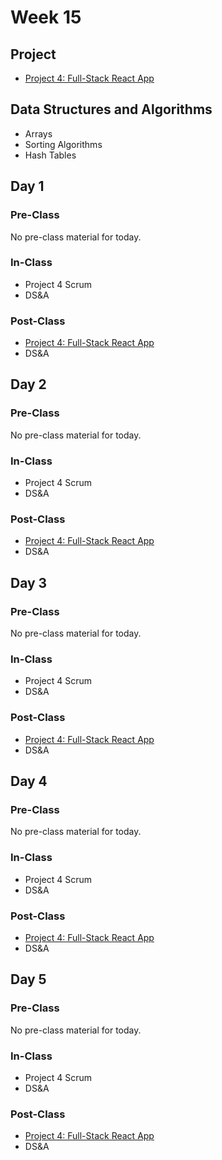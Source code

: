 # Week 15

## Project

* [Project 4: Full-Stack React App](../../projects/project-4-full-stack-react-app.md)

## Data Structures and Algorithms

* Arrays
* Sorting Algorithms
* Hash Tables

## Day 1

### Pre-Class

No pre-class material for today.

### In-Class

* Project 4 Scrum
* DS&A

### Post-Class

* [Project 4: Full-Stack React App](../../projects/project-4-full-stack-react-app.md)
* DS&A

## Day 2

### Pre-Class

No pre-class material for today.

### In-Class

* Project 4 Scrum
* DS&A

### Post-Class

* [Project 4: Full-Stack React App](../../projects/project-4-full-stack-react-app.md)
* DS&A

## Day 3

### Pre-Class

No pre-class material for today.

### In-Class

* Project 4 Scrum
* DS&A

### Post-Class

* [Project 4: Full-Stack React App](../../projects/project-4-full-stack-react-app.md)
* DS&A

## Day 4

### Pre-Class

No pre-class material for today.

### In-Class

* Project 4 Scrum
* DS&A

### Post-Class

* [Project 4: Full-Stack React App](../../projects/project-4-full-stack-react-app.md)
* DS&A

## Day 5

### Pre-Class

No pre-class material for today.

### In-Class

* Project 4 Scrum
* DS&A

### Post-Class

* [Project 4: Full-Stack React App](../../projects/project-4-full-stack-react-app.md)
* DS&A

